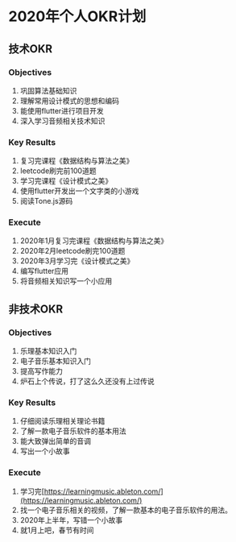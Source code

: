 # 2020年个人OKR计划

## 技术OKR

### Objectives

1. 巩固算法基础知识
2. 理解常用设计模式的思想和编码
3. 能使用flutter进行项目开发
4. 深入学习音频相关技术知识

### Key Results

1. 复习完课程《数据结构与算法之美》
2. leetcode刷完前100道题
3. 学习完课程《设计模式之美》
4. 使用flutter开发出一个文字类的小游戏
5. 阅读Tone.js源码

### Execute

1. 2020年1月复习完课程《数据结构与算法之美》
2. 2020年2月leetcode刷完100道题
3. 2020年3月学习完《设计模式之美》
4. 编写flutter应用
5. 将音频相关知识写一个小应用

## 非技术OKR

### Objectives

1. 乐理基本知识入门
2. 电子音乐基本知识入门
3. 提高写作能力
4. 炉石上个传说，打了这么久还没有上过传说

### Key Results

1. 仔细阅读乐理相关理论书籍
2. 了解一款电子音乐软件的基本用法
3. 能大致弹出简单的音调
4. 写出一个小故事

### Execute

1. 学习完[https://learningmusic.ableton.com/](https://learningmusic.ableton.com/)
2. 找一个电子音乐相关的视频，了解一款基本的电子音乐软件的用法。
3. 2020年上半年，写错一个小故事
4. 就1月上吧，春节有时间
